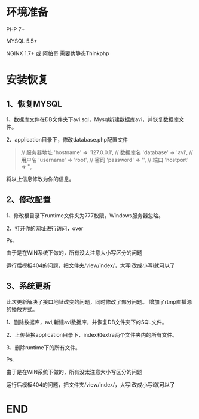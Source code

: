 # 环境准备

PHP 7+

MYSQL 5.5+

NGINX 1.7+ 或 阿帕奇 需要伪静态Thinkphp

# 安装恢复

## 1、恢复MYSQL

1、数据库文件在DB文件夹下avi.sql，Mysql新建数据库avi，并恢复数据库文件。

2、application目录下，修改database.php配置文件

>	// 服务器地址
	'hostname' => '127.0.0.1',
	// 数据库名
	'database' => 'avi',
	// 用户名
	'username' => 'root',
	// 密码
	'password' => '',
	// 端口
	'hostport' => '',

将以上信息修改为你的信息。

## 2、修改配置

1、修改根目录下runtime文件夹为777权限，Windows服务器忽略。

2、打开你的网址进行访问，over

Ps. 

由于是在WIN系统下做的，所有没太注意大小写区分的问题

运行后模板404的问题，把文件夹/view/index/，大写I改成小写i就可以了

## 3、系统更新

此次更新解决了接口地址改变的问题，同时修改了部分问题。
增加了rtmp直播源的播放方式。

1、删除数据库，avi,新建avi数据库，并恢复DB文件夹下的SQL文件。

2、上传替换application目录下，index和extra两个文件夹内的所有文件。

3、删除runtime下的所有文件。

Ps. 

由于是在WIN系统下做的，所有没太注意大小写区分的问题

运行后模板404的问题，把文件夹/view/index/，大写I改成小写i就可以了

# END